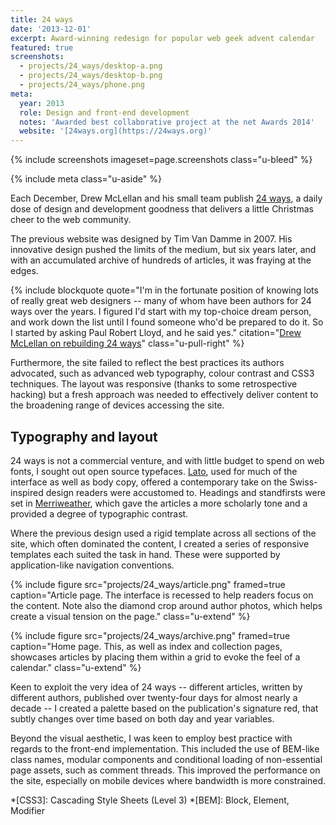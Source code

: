 ```yaml
---
title: 24 ways
date: '2013-12-01'
excerpt: Award-winning redesign for popular web geek advent calendar
featured: true
screenshots:
  - projects/24_ways/desktop-a.png
  - projects/24_ways/desktop-b.png
  - projects/24_ways/phone.png
meta:
  year: 2013
  role: Design and front-end development
  notes: 'Awarded best collaborative project at the net Awards 2014'
  website: '[24ways.org](https://24ways.org)'
---
```

{% include screenshots
  imageset=page.screenshots
  class="u-bleed"
%}

{% include meta
  class="u-aside"
%}

Each December, Drew McLellan and his small team publish [24 ways][1], a daily dose of design and development goodness that delivers a little Christmas cheer to the web community.

The previous website was designed by Tim Van Damme in 2007. His innovative design pushed the limits of the medium, but six years later, and with an accumulated archive of hundreds of articles, it was fraying at the edges.

{% include blockquote
  quote="I'm in the fortunate position of knowing lots of really great web designers -- many of whom have been authors for 24 ways over the years. I figured I'd start with my top-choice dream person, and work down the list until I found someone who'd be prepared to do it. So I started by asking Paul Robert Lloyd, and he said yes."
  citation="[Drew McLellan on rebuilding 24 ways](http://allinthehead.com/retro/366/rebuilding-24-ways)"
  class="u-pull-right"
%}

Furthermore, the site failed to reflect the best practices its authors advocated, such as advanced web typography, colour contrast and CSS3 techniques. The layout was responsive (thanks to some retrospective hacking) but a fresh approach was needed to effectively deliver content to the broadening range of devices accessing the site.

## Typography and layout

24 ways is not a commercial venture, and with little budget to spend on web fonts, I sought out open source typefaces. [Lato][2], used for much of the interface as well as body copy, offered a contemporary take on the Swiss-inspired design readers were accustomed to. Headings and standfirsts were set in [Merriweather][3], which gave the articles a more scholarly tone and a provided a degree of typographic contrast.

Where the previous design used a rigid template across all sections of the site, which often dominated the content, I created a series of responsive templates each suited the task in hand. These were supported by application-like navigation conventions.

{% include figure
  src="projects/24_ways/article.png"
  framed=true
  caption="Article page. The interface is recessed to help readers focus on the content. Note also the diamond crop around author photos, which helps create a visual tension on the page."
  class="u-extend"
%}

{% include figure
  src="projects/24_ways/archive.png"
  framed=true
  caption="Home page. This, as well as index and collection pages, showcases articles by placing them within a grid to evoke the feel of a calendar."
  class="u-extend"
%}

Keen to exploit the very idea of 24 ways -- different articles, written by different authors, published over twenty-four days for almost nearly a decade -- I created a palette based on the publication's signature red, that subtly changes over time based on both day and year variables.

Beyond the visual aesthetic, I was keen to employ best practice with regards to the front-end implementation. This included the use of BEM-like class names, modular components and conditional loading of non-essential page assets, such as comment threads. This improved the performance on the site, especially on mobile devices where bandwidth is more constrained.

[1]: https://24ways.org
[2]: http://www.latofonts.com
[3]: https://ebensorkin.wordpress.com

*[CSS3]: Cascading Style Sheets (Level 3)
*[BEM]: Block, Element, Modifier
